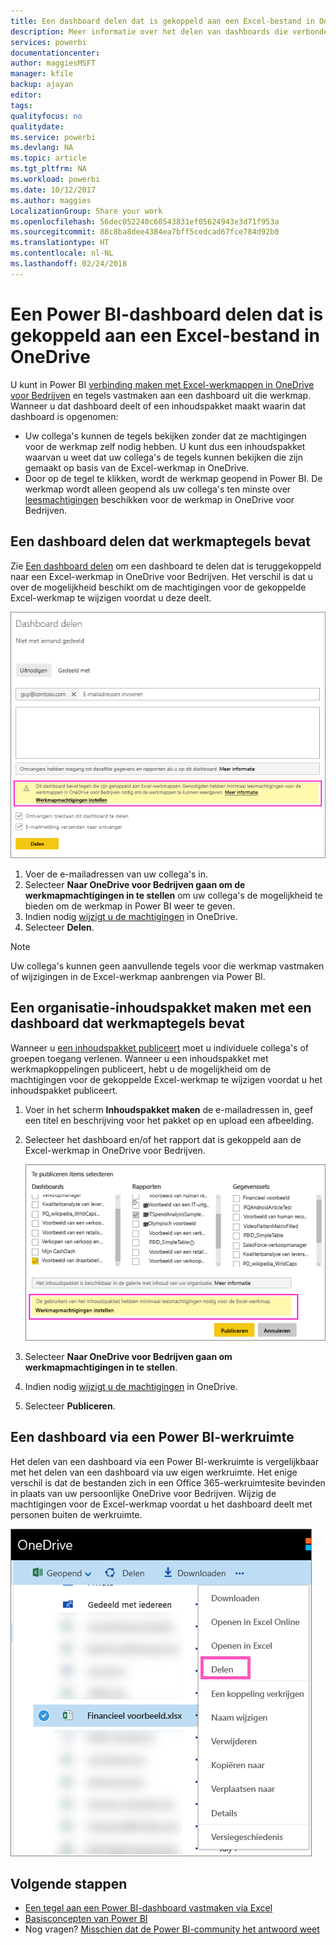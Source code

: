 ```yaml
---
title: Een dashboard delen dat is gekoppeld aan een Excel-bestand in OneDrive - Power BI
description: Meer informatie over het delen van dashboards die verbonden zijn met een Excel-werkmap in OneDrive voor Bedrijven en waaraan tegels uit die werkmap zijn vastgemaakt.
services: powerbi
documentationcenter: 
author: maggiesMSFT
manager: kfile
backup: ajayan
editor: 
tags: 
qualityfocus: no
qualitydate: 
ms.service: powerbi
ms.devlang: NA
ms.topic: article
ms.tgt_pltfrm: NA
ms.workload: powerbi
ms.date: 10/12/2017
ms.author: maggies
LocalizationGroup: Share your work
ms.openlocfilehash: 56dec052240c60543831ef05624943e3d71f953a
ms.sourcegitcommit: 88c8ba8dee4384ea7bff5cedcad67fce784d92b0
ms.translationtype: HT
ms.contentlocale: nl-NL
ms.lasthandoff: 02/24/2018
---
```

# <a name="share-a-power-bi-dashboard-that-links-to-an-excel-file-in-onedrive"></a>Een Power BI-dashboard delen dat is gekoppeld aan een Excel-bestand in OneDrive
U kunt in Power BI [verbinding maken met Excel-werkmappen in OneDrive voor Bedrijven](service-excel-workbook-files.md) en tegels vastmaken aan een dashboard uit die werkmap. Wanneer u dat dashboard deelt of een inhoudspakket maakt waarin dat dashboard is opgenomen:

* Uw collega's kunnen de tegels bekijken zonder dat ze machtigingen voor de werkmap zelf nodig hebben. U kunt dus een inhoudspakket waarvan u weet dat uw collega's de tegels kunnen bekijken die zijn gemaakt op basis van de Excel-werkmap in OneDrive.
* Door op de tegel te klikken, wordt de werkmap geopend in Power BI. De werkmap wordt alleen geopend als uw collega's ten minste over [leesmachtigingen](https://support.office.com/en-us/article/Share-documents-or-folders-in-Office-365-1fe37332-0f9a-4719-970e-d2578da4941c) beschikken voor de werkmap in OneDrive voor Bedrijven.

## <a name="share-a-dashboard-that-contains-workbook-tiles"></a>Een dashboard delen dat werkmaptegels bevat
Zie [Een dashboard delen](service-share-dashboards.md) om een dashboard te delen dat is teruggekoppeld naar een Excel-werkmap in OneDrive voor Bedrijven. Het verschil is dat u over de mogelijkheid beschikt om de machtigingen voor de gekoppelde Excel-werkmap te wijzigen voordat u deze deelt.

  ![het dialoogvenster Dashboard delen](media/service-share-dashboard-that-links-to-excel-onedrive/pbi_share_workbk.png)

1. Voer de e-mailadressen van uw collega's in.
2. Selecteer **Naar OneDrive voor Bedrijven gaan om de werkmapmachtigingen in te stellen** om uw collega's de mogelijkheid te bieden om de werkmap in Power BI weer te geven.
3. Indien nodig [wijzigt u de machtigingen](https://support.office.com/en-US/article/Share-files-and-folders-and-change-permissions-9fcc2f7d-de0c-4cec-93b0-a82024800c07) in OneDrive.
4. Selecteer **Delen**.

>[!NOTE]
>Uw collega's kunnen geen aanvullende tegels voor die werkmap vastmaken of wijzigingen in de Excel-werkmap aanbrengen via Power BI.
> 
> 

## <a name="create-an-organizational-content-pack-with-a-dashboard-that-contains-workbook-tiles"></a>Een organisatie-inhoudspakket maken met een dashboard dat werkmaptegels bevat
Wanneer u [een inhoudspakket publiceert](service-organizational-content-pack-create-and-publish.md) moet u individuele collega's of groepen toegang verlenen. Wanneer u een inhoudspakket met werkmapkoppelingen publiceert, hebt u de mogelijkheid om de machtigingen voor de gekoppelde Excel-werkmap te wijzigen voordat u het inhoudspakket publiceert.

1. Voer in het scherm **Inhoudspakket maken** de e-mailadressen in, geef een titel en beschrijving voor het pakket op en upload een afbeelding.
2. Selecteer het dashboard en/of het rapport dat is gekoppeld aan de Excel-werkmap in OneDrive voor Bedrijven.
   
    ![Excel-werkmap in een inhoudspakket](media/service-share-dashboard-that-links-to-excel-onedrive/pbi_contpack_workbk.png)
3. Selecteer **Naar OneDrive voor Bedrijven gaan om werkmapmachtigingen in te stellen**.
4. Indien nodig [wijzigt u de machtigingen](https://support.office.com/en-US/article/Share-files-and-folders-and-change-permissions-9fcc2f7d-de0c-4cec-93b0-a82024800c07) in OneDrive.
5. Selecteer **Publiceren**.

## <a name="share-a-dashboard-from-a-power-bi-workspace"></a>Een dashboard via een Power BI-werkruimte
Het delen van een dashboard via een Power BI-werkruimte is vergelijkbaar met het delen van een dashboard via uw eigen werkruimte. Het enige verschil is dat de bestanden zich in een Office 365-werkruimtesite bevinden in plaats van uw persoonlijke OneDrive voor Bedrijven. Wijzig de machtigingen voor de Excel-werkmap voordat u het dashboard deelt met personen buiten de werkruimte.

![Delen via OneDrive](media/service-share-dashboard-that-links-to-excel-onedrive/pbi_onedriveshare.png)

## <a name="next-steps"></a>Volgende stappen
* [Een tegel aan een Power BI-dashboard vastmaken via Excel](service-dashboard-pin-tile-from-excel.md)
* [Basisconcepten van Power BI](service-basic-concepts.md)
* Nog vragen? [Misschien dat de Power BI-community het antwoord weet](http://community.powerbi.com/)

